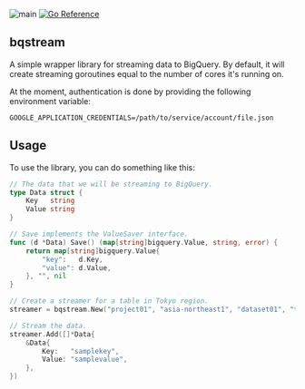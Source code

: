![main](https://github.com/flowerinthenight/bqstream/workflows/main/badge.svg)
[![Go Reference](https://pkg.go.dev/badge/github.com/flowerinthenight/bqstream.svg)](https://pkg.go.dev/github.com/flowerinthenight/bqstream)

## bqstream

A simple wrapper library for streaming data to BigQuery. By default, it will create streaming goroutines equal to the number of cores it's running on.

At the moment, authentication is done by providing the following environment variable:
```
GOOGLE_APPLICATION_CREDENTIALS=/path/to/service/account/file.json
```

## Usage

To use the library, you can do something like this:

```go
// The data that we will be streaming to BigQuery.
type Data struct {
	Key   string
	Value string
}

// Save implements the ValueSaver interface.
func (d *Data) Save() (map[string]bigquery.Value, string, error) {
	return map[string]bigquery.Value{
		"key":   d.Key,
		"value": d.Value,
	}, "", nil
}

// Create a streamer for a table in Tokyo region.
streamer = bqstream.New("project01", "asia-northeast1", "dataset01", "table01")

// Stream the data.
streamer.Add([]*Data{
	&Data{
		Key:   "samplekey",
		Value: "samplevalue",
	},
})
```
